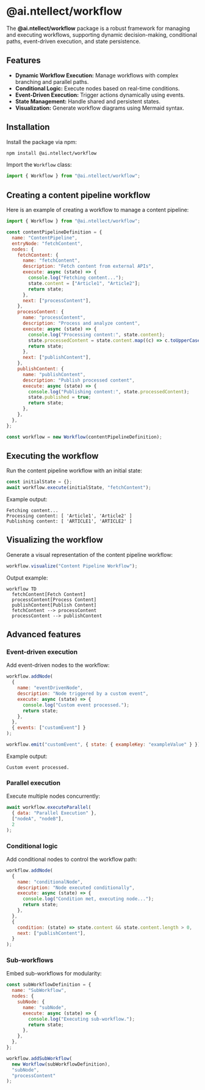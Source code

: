 # @ai.ntellect/workflow

The **@ai.ntellect/workflow** package is a robust framework for managing and executing workflows, supporting dynamic decision-making, conditional paths, event-driven execution, and state persistence.

## Features

- **Dynamic Workflow Execution:** Manage workflows with complex branching and parallel paths.
- **Conditional Logic:** Execute nodes based on real-time conditions.
- **Event-Driven Execution:** Trigger actions dynamically using events.
- **State Management:** Handle shared and persistent states.
- **Visualization:** Generate workflow diagrams using Mermaid syntax.

## Installation

Install the package via npm:

```bash
npm install @ai.ntellect/workflow
```

Import the `Workflow` class:

```javascript
import { Workflow } from "@ai.ntellect/workflow";
```

## Creating a content pipeline workflow

Here is an example of creating a workflow to manage a content pipeline:

```javascript
import { Workflow } from "@ai.ntellect/workflow";

const contentPipelineDefinition = {
  name: "ContentPipeline",
  entryNode: "fetchContent",
  nodes: {
    fetchContent: {
      name: "fetchContent",
      description: "Fetch content from external APIs",
      execute: async (state) => {
        console.log("Fetching content...");
        state.content = ["Article1", "Article2"];
        return state;
      },
      next: ["processContent"],
    },
    processContent: {
      name: "processContent",
      description: "Process and analyze content",
      execute: async (state) => {
        console.log("Processing content:", state.content);
        state.processedContent = state.content.map((c) => c.toUpperCase());
        return state;
      },
      next: ["publishContent"],
    },
    publishContent: {
      name: "publishContent",
      description: "Publish processed content",
      execute: async (state) => {
        console.log("Publishing content:", state.processedContent);
        state.published = true;
        return state;
      },
    },
  },
};

const workflow = new Workflow(contentPipelineDefinition);
```

## Executing the workflow

Run the content pipeline workflow with an initial state:

```javascript
const initialState = {};
await workflow.execute(initialState, "fetchContent");
```

Example output:

```text
Fetching content...
Processing content: [ 'Article1', 'Article2' ]
Publishing content: [ 'ARTICLE1', 'ARTICLE2' ]
```

## Visualizing the workflow

Generate a visual representation of the content pipeline workflow:

```javascript
workflow.visualize("Content Pipeline Workflow");
```

Output example:

```mermaid
workflow TD
  fetchContent[Fetch Content]
  processContent[Process Content]
  publishContent[Publish Content]
  fetchContent --> processContent
  processContent --> publishContent
```

## Advanced features

### Event-driven execution

Add event-driven nodes to the workflow:

```javascript
workflow.addNode(
  {
    name: "eventDrivenNode",
    description: "Node triggered by a custom event",
    execute: async (state) => {
      console.log("Custom event processed.");
      return state;
    },
  },
  { events: ["customEvent"] }
);

workflow.emit("customEvent", { state: { exampleKey: "exampleValue" } });
```

Example output:

```text
Custom event processed.
```

### Parallel execution

Execute multiple nodes concurrently:

```javascript
await workflow.executeParallel(
  { data: "Parallel Execution" },
  ["nodeA", "nodeB"],
  2
);
```

### Conditional logic

Add conditional nodes to control the workflow path:

```javascript
workflow.addNode(
  {
    name: "conditionalNode",
    description: "Node executed conditionally",
    execute: async (state) => {
      console.log("Condition met, executing node...");
      return state;
    },
  },
  {
    condition: (state) => state.content && state.content.length > 0,
    next: ["publishContent"],
  }
);
```

### Sub-workflows

Embed sub-workflows for modularity:

```javascript
const subWorkflowDefinition = {
  name: "SubWorkflow",
  nodes: {
    subNode: {
      name: "subNode",
      execute: async (state) => {
        console.log("Executing sub-workflow.");
        return state;
      },
    },
  },
};

workflow.addSubWorkflow(
  new Workflow(subWorkflowDefinition),
  "subNode",
  "processContent"
);
```
